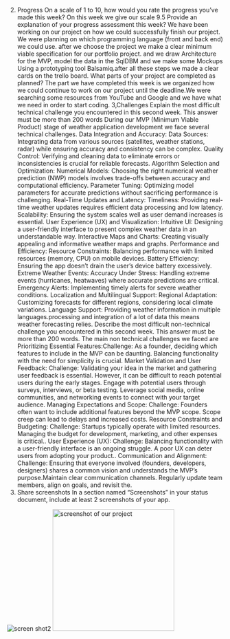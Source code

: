  2. Progress
On a scale of 1 to 10, how would you rate the progress you’ve made this week?
 On this week we give our scale 9.5
Provide an explanation of your progress assessment this week?
We have been working on our project on how we could successfully finish our project.
 We were planning on which programming language (front and back end) we could use.
after we choose the project we make a clear minimum viable specification for our portfolio project.
and we draw Architecture for the MVP, model the data in the SqlDBM and we make some Mockups  Using
a prototyping tool  Balsamiq.after all these steps we made a clear cards on the trello board.
What parts of your project are completed as planned?
The part we have completed this week is we organized how we could continue to work on our project
until the deadline.We were searching some resources from YouTube and Google and we have what we need in order to start coding.
3,Challenges
Explain the most difficult technical challenge you encountered in this second week. This answer must be more than 200 words
During our MVP (Minimum Viable Product) stage of weather application development we face several technical challenges.
 Data Integration and Accuracy:
Data Sources: Integrating data from various sources (satellites, weather stations, radar) while ensuring accuracy and consistency can be complex.
Quality Control: Verifying and cleaning data to eliminate errors or inconsistencies is crucial for reliable forecasts.
Algorithm Selection and Optimization:
Numerical Models: Choosing the right numerical weather prediction (NWP) models involves trade-offs between accuracy and computational efficiency.
Parameter Tuning: Optimizing model parameters for accurate predictions without sacrificing performance is challenging.
Real-Time Updates and Latency:
Timeliness: Providing real-time weather updates requires efficient data processing and low latency.
Scalability: Ensuring the system scales well as user demand increases is essential.
User Experience (UX) and Visualization:
Intuitive UI: Designing a user-friendly interface to present complex weather data in an understandable way.
Interactive Maps and Charts: Creating visually appealing and informative weather maps and graphs.
Performance and Efficiency:
Resource Constraints: Balancing performance with limited resources (memory, CPU) on mobile devices.
Battery Efficiency: Ensuring the app doesn’t drain the user’s device battery excessively.
Extreme Weather Events:
Accuracy Under Stress: Handling extreme events (hurricanes, heatwaves) where accurate predictions are critical.
Emergency Alerts: Implementing timely alerts for severe weather conditions.
Localization and Multilingual Support:
Regional Adaptation: Customizing forecasts for different regions, considering local climate variations.
Language Support: Providing weather information in multiple languages.processing and integration of a lot of data this means weather forecasting relies.
Describe the most difficult non-technical challenge you encountered in this second week. This answer must be more than 200 words.
        The main non technical challenges we faced are
Prioritizing Essential Features:Challenge: As a founder, deciding which features to include in the MVP can be daunting. Balancing functionality with the need for simplicity is crucial.
Market Validation and User Feedback:
Challenge: Validating your idea in the market and gathering user feedback is essential. However, it can be difficult to reach potential users during the early stages.
Engage with potential users through surveys, interviews, or beta testing. Leverage social media, online communities, and networking events to connect with your target audience.
Managing Expectations and Scope:
Challenge: Founders often want to include additional features beyond the MVP scope. Scope creep can lead to delays and increased costs.
Resource Constraints and Budgeting:
Challenge: Startups typically operate with limited resources. Managing the budget for development, marketing, and other expenses is critical..
User Experience (UX):
Challenge: Balancing functionality with a user-friendly interface is an ongoing struggle. A poor UX can deter users from adopting your product..
Communication and Alignment:
Challenge: Ensuring that everyone involved (founders, developers, designers) shares a common vision and understands the MVP’s purpose.Maintain clear communication channels. Regularly update team members, align on goals, and revisit the.
  4. Share screenshots
In a section named “Screenshots” in your status document, include at least 2 screenshots of your app.


![screen shot2](https://github.com/RahwaLegesse/MVP/assets/123552892/eeb70d81-289a-45e2-adb5-5a85aaf07dc2)
<img width="283" alt="screenshot of our project" src="https://github.com/RahwaLegesse/MVP/assets/123552892/406006d3-f9c6-489b-940c-84b674354b6e">







